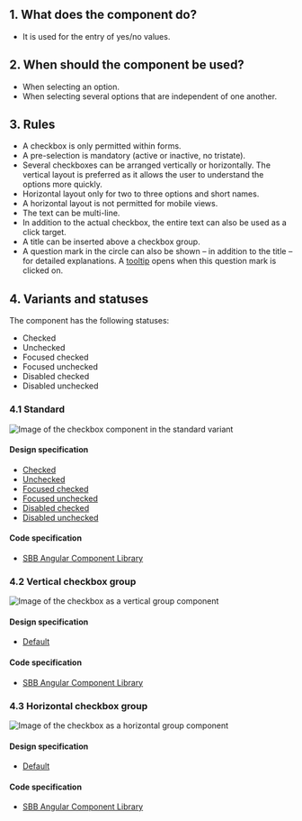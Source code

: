 ## 1. What does the component do?
* It is used for the entry of yes/no values.

## 2. When should the component be used?
* When selecting an option.
* When selecting several options that are independent of one another.

## 3. Rules
* A checkbox is only permitted within forms.
* A pre-selection is mandatory (active or inactive, no tristate).
* Several checkboxes can be arranged vertically or horizontally. The vertical layout is preferred as it allows the user to understand the options more quickly.
* Horizontal layout only for two to three options and short names.
* A horizontal layout is not permitted for mobile views.
* The text can be multi-line.
* In addition to the actual checkbox, the entire text can also be used as a click target.
* A title can be inserted above a checkbox group.
* A question mark in the circle can also be shown – in addition to the title – for detailed explanations. A [tooltip](https://digital.sbb.ch/en/components/tooltip) opens when this question mark is clicked on.
 
## 4. Variants and statuses
The component has the following statuses: 
* Checked
* Unchecked
* Focused checked
* Focused unchecked
* Disabled checked
* Disabled unchecked

### 4.1 Standard
![Image of the checkbox component in the standard variant](https://raw.githubusercontent.com/sbb-design-systems/sbb-design-system/master/website/components/checkbox/images/checkbox_default.png 'class: image')

#### Design specification
* [Checked](https://sbb.invisionapp.com/d/main#/console/15744722/327724165/inspect)
* [Unchecked](https://sbb.invisionapp.com/d/main#/console/15744722/327724166/inspect)
* [Focused checked](https://sbb.invisionapp.com/d/main#/console/15744722/327724167/inspect)
* [Focused unchecked](https://sbb.invisionapp.com/d/main#/console/15744722/327724168/inspect)
* [Disabled checked](https://sbb.invisionapp.com/d/main#/console/15744722/327724169/inspect)
* [Disabled unchecked](https://sbb.invisionapp.com/d/main#/console/15744722/327724170/inspect)

#### Code specification
* [SBB Angular Component Library](https://sbb-angular.app.sbb.ch/latest/content/checkbox)

### 4.2 Vertical checkbox group 
![Image of the checkbox as a vertical group component](https://raw.githubusercontent.com/sbb-design-systems/sbb-design-system/master/website/components/checkbox/images/checkbox_vertical.png 'class: image')

#### Design specification
* [Default](https://sbb.invisionapp.com/d/main#/console/15744722/327724171/inspect)

#### Code specification
* [SBB Angular Component Library](https://sbb-angular.app.sbb.ch/latest/content/checkbox)

### 4.3 Horizontal checkbox group
![Image of the checkbox as a horizontal group component](https://raw.githubusercontent.com/sbb-design-systems/sbb-design-system/master/website/components/checkbox/images/checkbox_horizontal.png 'class: image')

#### Design specification
* [Default](https://sbb.invisionapp.com/d/main#/console/15744722/327724172/inspect)

#### Code specification
* [SBB Angular Component Library](https://sbb-angular.app.sbb.ch/latest/content/checkbox)
